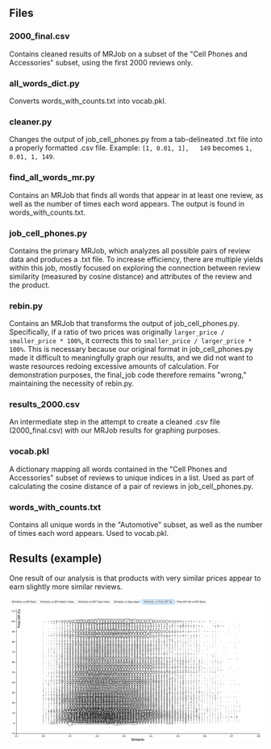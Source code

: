 ## Files ##

### 2000_final.csv ###

Contains cleaned results of MRJob on a subset of the "Cell Phones and Accessories" subset, using the first 2000 reviews only.

### all_words_dict.py ###

Converts words_with_counts.txt into vocab.pkl.

### cleaner.py ###

Changes the output of job_cell_phones.py from a tab-delineated .txt file into a properly formatted .csv file. Example: `[1, 0.01, 1],   149` becomes `1, 0.01, 1, 149`.

### find_all_words_mr.py ###

Contains an MRJob that finds all words that appear in at least one review, as well as the number of times each word appears. The output is found in words_with_counts.txt.

### job_cell_phones.py ###

Contains the primary MRJob, which analyzes all possible pairs of review data and produces a .txt file. To increase efficiency, there are multiple yields within this job, mostly focused on exploring the connection between review similarity (measured by cosine distance) and attributes of the review and the product.

### rebin.py ###

Contains an MRJob that transforms the output of job_cell_phones.py. Specifically, if a ratio of two prices was originally `larger_price / smaller_price * 100%`, it corrects this to `smaller_price / larger_price * 100%`. This is necessary because our original format in job_cell_phones.py made it difficult to meaningfully graph our results, and we did not want to waste resources redoing excessive amounts of calculation. For demonstration purposes, the final_job code therefore remains "wrong," maintaining the necessity of rebin.py.

### results_2000.csv ###

An intermediate step in the attempt to create a cleaned .csv file (2000_final.csv) with our MRJob results for graphing purposes.

### vocab.pkl ###

A dictionary mapping all words contained in the "Cell Phones and Accessories" subset of reviews to unique indices in a list. Used as part of calculating the cosine distance of a pair of reviews in job_cell_phones.py.

### words_with_counts.txt ###

Contains all unique words in the "Automotive" subset, as well as the number of times each word appears. Used to vocab.pkl.

## Results (example) ##

One result of our analysis is that products with very similar prices appear to earn slightly more similar reviews.

![Cell Phone Image](./cell_phone_image.png?raw=true "So you DO read the optional text...")
